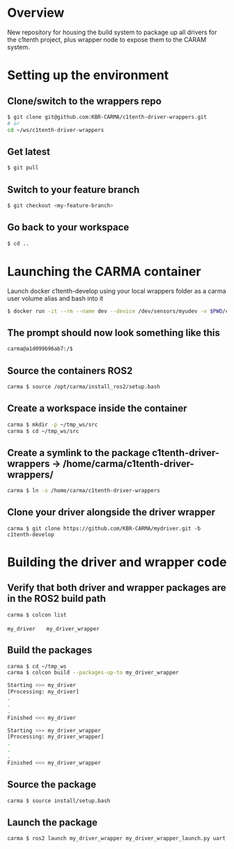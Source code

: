 
# Overview

New repository for housing the build system to package up all drivers for the c1tenth project, plus wrapper node to expose them to the CARAM system.


# Setting up the environment
## Clone/switch to the wrappers repo
```sh
$ git clone git@github.com:KBR-CARMA/c1tenth-driver-wrappers.git
# or
cd ~/ws/c1tenth-driver-wrappers
```
## Get latest 
```sh
$ git pull
```
## Switch to your feature branch
```sh
$ git checkout <my-feature-branch> 
```
## Go back to your workspace 
```sh
$ cd ..
```

# Launching the CARMA container 

Launch docker c1tenth-develop using your local wrappers folder 
as a carma user volume alias and bash into it

```sh
$ docker run -it --rm --name dev --device /dev/sensors/myudev -v $PWD/c1tenth-driver-wrappers:/home/carma/c1tenth-driver-wrappers quitter.tech/carma-platform:c1tenth-develop bash
```
## The prompt should now look something like this
```sh
carma@a1d099b96ab7:/$
```
## Source the containers ROS2
```sh
carma $ source /opt/carma/install_ros2/setup.bash
```


## Create a workspace inside the container
```sh 
carma $ mkdir -p ~/tmp_ws/src  
carma $ cd ~/tmp_ws/src
```
## Create a symlink to the package c1tenth-driver-wrappers -> /home/carma/c1tenth-driver-wrappers/
```sh 
carma $ ln -s /home/carma/c1tenth-driver-wrappers 
```

## Clone your driver alongside the driver wrapper
```
carma $ git clone https://github.com/KBR-CARMA/mydriver.git -b c1tenth-develop 
```

# Building the driver and wrapper code

## Verify that both driver and wrapper packages are in the ROS2 build path
```sh
carma $ colcon list
```
`my_driver   `
`my_driver_wrapper`

## Build the packages
```sh
carma $ cd ~/tmp_ws
carma $ colcon build --packages-up-to my_driver_wrapper 

Starting >>> my_driver
[Processing: my_driver]
.
.
.
Finished <<< my_driver

Starting >>> my_driver_wrapper
[Processing: my_driver_wrapper]
.
.
.
Finished <<< my_driver_wrapper
```
## Source the package
```sh
carma $ source install/setup.bash
```
## Launch the package
```sh
carma $ ros2 launch my_driver_wrapper my_driver_wrapper_launch.py uart:=/dev/sensors/myudev
```
